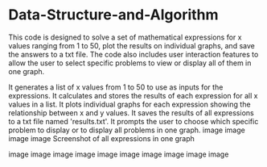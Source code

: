 # Data-Structure-and-Algorithm


This code is designed to solve a set of mathematical expressions for x values ranging from 1 to 50, plot the results on individual graphs, and save the answers to a txt file. The code also includes user interaction features to allow the user to select specific problems to view or display all of them in one graph.

It generates a list of x values from 1 to 50 to use as inputs for the expressions.
It calculates and stores the results of each expression for all x values in a list.
It plots individual graphs for each expression showing the relationship between x and y values.
It saves the results of all expressions to a txt file named 'results.txt'.
It prompts the user to choose which specific problem to display or to display all problems in one graph. image image image
image Screenshot of all expressions in one graph

image image image image image image image image image image
